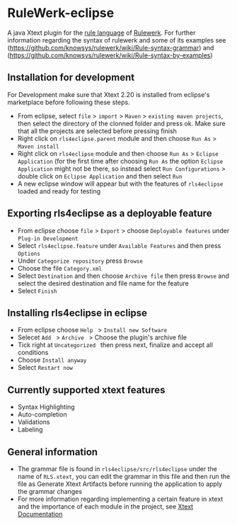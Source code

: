 # RuleWerk-eclipse


A java Xtext plugin for the [rule language](https://github.com/knowsys/rulewerk/wiki#rule-language) of [Rulewerk](https://github.com/knowsys/rulewerk). For further information regarding the syntax of rulewerk and some of its examples see (https://github.com/knowsys/rulewerk/wiki/Rule-syntax-grammar) and (https://github.com/knowsys/rulewerk/wiki/Rule-syntax-by-examples) 

Installation for development
------------
For Development make sure that Xtext 2.20 is installed from eclipse's marketplace before following these steps.
* From eclipse, select ```file``` > ```import``` > ```Maven``` > ```existing maven projects```, then select the directory of the clonned folder and press ok. Make sure that     all the projects are selected before pressing finish
* Right click on ```rls4eclipse.parent``` module and then choose ```Run As``` > ```Maven install```
* Right click on ```rls4eclipse``` module and then choose ```Run As``` > ```Eclipse Application``` (for the first time after choosing ```Run As``` the option ```Eclipse         Application``` might not be there, so instead select ```Run Configurations``` > double click on ```Eclipse Application``` and then select ```Run```
* A new eclipse window will appear but with the features of ```rls4eclipse``` loaded and ready for testing

Exporting rls4eclipse as a deployable feature
------------
* From eclipse choose ```file``` > ```Export``` > choose ```Deployable features``` under ```Plug-in Development```
* Select ```rls4eclipse.feature``` under ```Available Features``` and then press ```Options```
* Under ```Categorize repository``` press ```Browse```
* Choose the file ```Category.xml```
* Select ```Destination``` and then choose ```Archive file``` then press ```Browse``` and select the desired destination and file name for the feature
* Select ```Finish```

Installing rls4eclipse in eclipse
------------
* From eclipse choose  ```Help ``` >  ```Install new Software ```
* Selecet  ```Add ``` >  ```Archive ``` > Choose the plugin's archive file
* Tick right at  ```Uncategorized ``` then press next, finalize and accept all conditions
* Choose  ```Install anyway ```
* Select  ```Restart now ```

Currently supported xtext features
------------
* Syntax Highlighting
* Auto-completion
* Validations
* Labeling

General information
------------

* The grammar file is found in ```rls4eclipse/src/rls4eclipse``` under the name of ```RLS.xtext```, you can edit the grammar in this file and then run the file as Generate Xtext Artifacts before running the application to apply the grammar changes
* For more information regarding implementing a certain feature in xtext and the importance of each module in the project, see [Xtext Documentation](https://www.eclipse.org/Xtext/documentation/310_eclipse_support.html)
